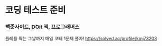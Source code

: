 # 코딩 테스트 준비

### 백준사이트, DOit 책, 프로그래머스

플레를 찍는 그날까지 매일 코테 1문제 풀자!
https://solved.ac/profile/kmj73203
